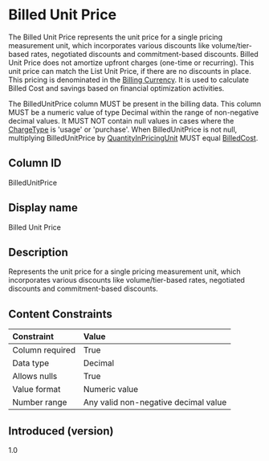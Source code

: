 # Billed Unit Price

The Billed Unit Price represents the unit price for a single pricing measurement unit, which incorporates various discounts like volume/tier-based rates, negotiated discounts and commitment-based discounts. Billed Unit Price does not amortize upfront charges (one-time or recurring). This unit price can match the List Unit Price, if there are no discounts in place. This pricing is denominated in the [Billing Currency](#billingcurrency). It is used to calculate Billed Cost and savings based on financial optimization activities.

The BilledUnitPrice column MUST be present in the billing data. This column MUST be a numeric value of type Decimal within the range of non-negative decimal values. It MUST NOT contain null values in cases where the [ChargeType](#chargetype) is 'usage' or 'purchase'. When BilledUnitPrice is not null, multiplying BilledUnitPrice by [QuantityInPricingUnit](#quantityinpricingunit) MUST equal [BilledCost](#billedcost).

## Column ID

BilledUnitPrice

## Display name

Billed Unit Price

## Description

Represents the unit price for a single pricing measurement unit, which incorporates various discounts like volume/tier-based rates, negotiated discounts and commitment-based discounts.

## Content Constraints

| Constraint      | Value                                |
|:----------------|:-------------------------------------|
| Column required | True                                 |
| Data type       | Decimal                              |
| Allows nulls    | True                                 |
| Value format    | Numeric value                        |
| Number range    | Any valid non-negative decimal value |

## Introduced (version)

1.0
